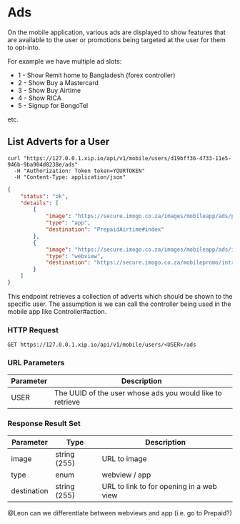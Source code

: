 # Ads

On the mobile application, various ads are displayed to show features that are
available to the user or promotions being targeted at the user for them to
opt-into.

For example we have multiple ad slots:

 * 1 - Show Remit home to Bangladesh (forex controller)
 * 2 - Show Buy a Mastercard
 * 3 - Show Buy Airtime
 * 4 - Show RICA
 * 5 - Signup for BongoTel

etc.

## List Adverts for a User

```shell
curl "https://127.0.0.1.xip.io/api/v1/mobile/users/d19bff36-4733-11e5-946b-9ba904d8238e/ads"
  -H "Authorization: Token token=YOURTOKEN"
  -H "Content-Type: application/json"
```

```json
{
    "status": "ok",
    "details": [
        {
            "image": "https://secure.imogo.co.za/images/mobileapp/ads/prepaid-airtime-v1.jpg",
            "type": "app",
            "destination": "PrepaidAirtime#index"
        },
        {
            "image": "https://secure.imogo.co.za/images/mobileapp/ads/introducing-bongotel-v1.jpg",
            "type": "webview",
            "destination": "https://secure.imogo.co.za/mobilepromo/introducing-bongotel"
        }
    ]
}
```

This endpoint retrieves a collection of adverts which should be shown to the specific user.
The assumption is we can call the controller being used in the mobile app like Controller#action.

### HTTP Request

`GET https://127.0.0.1.xip.io/api/v1/mobile/users/<USER>/ads`

### URL Parameters

Parameter | Description
--------- | -----------
USER | The UUID of the user whose ads you would like to retrieve

### Response Result Set

Parameter | Type | Description
--------- | ---- | -----------
image | string (255) | URL to image
type | enum | webview / app
destination | string (255) | URL to link to for opening in a web view

@Leon can we differentiate between webviews and app (i.e. go to Prepaid?)
